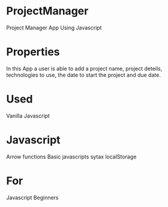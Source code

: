 # ProjectManager
Project Manager App Using Javascript
# Properties
In this App a user is able to add a project name, project deteils, technologies to use, the date to start the project  and  due date.
# Used
Vanilla Javascript
# Javascript
Arrow functions
Basic javascripts sytax 
localStorage
# For 
Javascript Beginners


